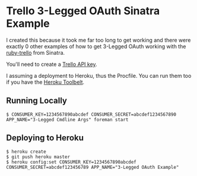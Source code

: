 Trello 3-Legged OAuth Sinatra Example
=====================================
I created this because it took me far too long to get working and there were
exactly 0 other examples of how to get 3-Legged OAuth working with the
[ruby-trello](https://rubygems.org/gems/ruby-trello) from Sinatra.

You'll need to create a [Trello API key](https://trello.com/c/jObnWvl1/25-generating-your-developer-key).

I assuming a deployment to Heroku, thus the Procfile. You can run them too if
you have the [Heroku Toolbelt](https://toolbelt.heroku.com/).

Running Locally
---------------

```
$ CONSUMER_KEY=1234567890abcdef CONSUMER_SECRET=abcdef1234567890 APP_NAME="3-Legged Cmdline Args" foreman start
```

Deploying to Heroku
-------------------

```
$ heroku create
$ git push heroku master
$ heroku config:set CONSUMER_KEY=1234567890abcdef CONSUMER_SECRET=abcdef123456789 APP_NAME="3-Legged OAuth Example"
```

